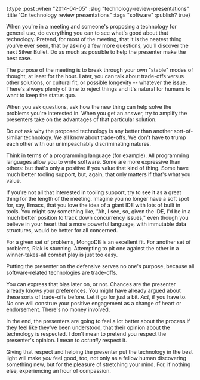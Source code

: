 {:type :post
 :when "2014-04-05"
 :slug "technology-review-presentations"
 :title "On technology review presentations"
 :tags "software"
 :publish? true}

When you're in a meeting and someone's proposing a technology for
general use, do everything you can to see what's good about that
technology. Pretend, for most of the meeting, that it is the neatest
thing you've ever seen, that by asking a few more questions, you'll
discover the next Silver Bullet. Do as much as possible to help the
presenter make the best case.

The purpose of the meeting is to break through your own "stable" modes
of thought, at least for the hour. Later, you can talk about
trade-offs versus other solutions, or cultural fit, or possible
longevity -- whatever the issue. There's always plenty of time to
reject things and it's natural for humans to want to keep the status
quo.

When you ask questions, ask how the new thing can help solve the
problems you're interested in. When you get an answer, try to amplify
the presenters take on the advantages of that particular solution.

Do _not_ ask why the proposed technology is any better than another
sort-of-similar technology. We all know about trade-offs. We don't
have to trump each other with our unimpeachably discriminating
natures.

Think in terms of a programming language (for example). All
programming languages allow you to write software. Some are more
expressive than others: but that's only a positive if you value that
kind of thing. Some have much better tooling support, but, again, that
only matters if that's what you value.

If you're not all that interested in tooling support, try to see it as
a great thing for the length of the meeting. Imagine you no longer
have a soft spot for, say, Emacs, that you love the idea of a giant
IDE with lots of built in tools. You might say something like, "Ah, I
see, so, given the IDE, I'd be in a much better position to track down
concurrency issues," even though you believe in your heart that a more
powerful language, with immutable data structures, would be better for
all concerned.

For a given set of problems, MongoDB is an excellent fit. For another
set of problems, Riak is stunning. Attempting to pit one against the
other in a winner-takes-all combat play is just too easy.

Putting the presenter on the defensive serves no one's purpose,
because all software-related technologies are trade-offs.

You can express that bias later on, or not. Chances are the presenter
already knows your preferences. You might have already argued about
these sorts of trade-offs before. Let it go for just a bit. _Act_, if
you have to. No one will construe your positive engagement as a change
of heart or endorsement. There's no money involved.

In the end, the presenters are going to feel a lot better about the
process if they feel like they've been understood, that their opinion
about the technology is respected. I don't mean to pretend you respect
the presenter's opinion. I mean to _actually_ respect it.

Giving that respect and helping the presenter put the technology in
the best light will make _you_ feel good, too, not only as a fellow
human discovering something new, but for the pleasure of stretching
your mind. For, if nothing else, experiencing an hour of compassion.
